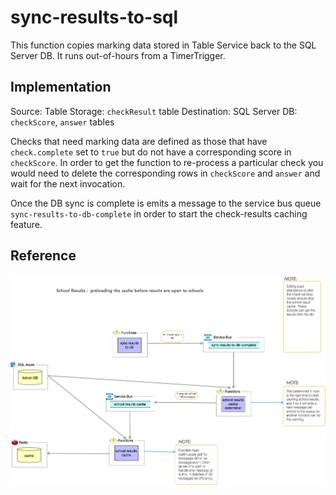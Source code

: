 # sync-results-to-sql

This function copies marking data stored in Table Service back to the
SQL Server DB. It runs out-of-hours from a TimerTrigger.

## Implementation

Source: Table Storage: `checkResult` table Destination: SQL Server DB:
`checkScore`, `answer` tables

Checks that need marking data are defined as those that have
`check.complete` set to `true` but do not have a corresponding score in
`checkScore`. In order to get the function to re-process a particular
check you would need to delete the corresponding rows in `checkScore`
and `answer` and wait for the next invocation.

Once the DB sync is complete is emits a message to the service bus queue
`sync-results-to-db-complete` in order to start the check-results
caching feature.

## Reference

![arch-school-results-cache.png](../../docs/diagrams/arch-school-results-cache.png)